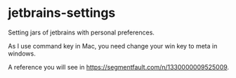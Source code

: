 # jetbrains-settings
Setting jars of jetbrains with personal preferences.

As I use command key in Mac, you need change your win key to meta in windows.

A reference you will see in https://segmentfault.com/n/1330000009525009.
